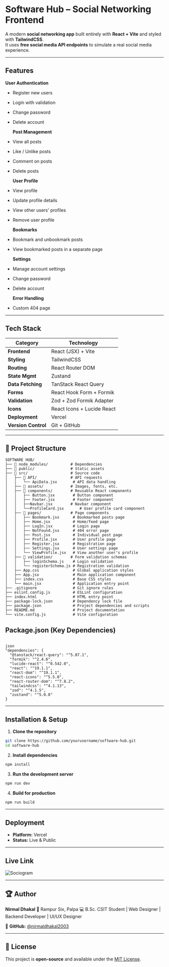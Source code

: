 # Software Hub – Social Networking Frontend

A modern **social networking app** built entirely with **React + Vite** and styled with **TailwindCSS**.  
It uses **free social media API endpoints** to simulate a real social media experience.

---

## Features

**User Authentication**

- Register new users
- Login with validation
- Change password
- Delete account

  **Post Management**

- View all posts
- Like / Unlike posts
- Comment on posts
- Delete posts

  **User Profile**

- View profile
- Update profile details
- View other users' profiles
- Remove user profile

  **Bookmarks**

- Bookmark and unbookmark posts
- View bookmarked posts in a separate page

  **Settings**

- Manage account settings
- Change password
- Delete account

  **Error Handling**

- Custom 404 page

---

## Tech Stack

| Category            | Technology                 |
| ------------------- | -------------------------- |
| **Frontend**        | React (JSX) + Vite         |
| **Styling**         | TailwindCSS                |
| **Routing**         | React Router DOM           |
| **State Mgmt**      | Zustand                    |
| **Data Fetching**   | TanStack React Query       |
| **Forms**           | React Hook Form + Formik   |
| **Validation**      | Zod + Zod Formik Adapter   |
| **Icons**           | React Icons + Lucide React |
| **Deployment**      | Vercel                     |
| **Version Control** | Git + GitHub               |

---

## 📂 Project Structure
```
SOFTWARE HUB/
├── 📁 node_modules/          # Dependencies
├── 📁 public/                # Static assets
├── 📁 src/                   # Source code
│   ├── 📁 API/               # API requests
│   │   └── ApiData.jsx       # API data handling
│   ├── 📁 assets/            # Images, fonts, etc.
│   ├── 📁 components/        # Reusable React components
│   │   ├── Button.jsx        # Button component
│   │   ├── Footer.jsx        # Footer component
│   │   ├──Navbar.jsx        # Navbar component
│   │   └──ProfileCard.jsx       # User profile card component
│   ├── 📁 pages/             # Page components
│   │   ├── Bookmark.jsx      # Bookmarked posts page
│   │   ├── Home.jsx          # Home/feed page
│   │   ├── LogIn.jsx         # Login page
│   │   ├── NotFound.jsx      # 404 error page
│   │   ├── Post.jsx          # Individual post page
│   │   ├── Profile.jsx       # User profile page
│   │   ├── Register.jsx      # Registration page
│   │   ├── Settings.jsx      # User settings page
│   │   └── ViewProfile.jsx   # View another user's profile
│   ├── 📁 validation/        # Form validation schemas
│   │   ├── loginSchema.js    # Login validation
│   │   └── registerSchema.js # Registration validation
│   ├── App.css               # Global application styles
│   ├── App.jsx               # Main application component
│   ├── index.css             # Base CSS styles
│   └── main.jsx              # Application entry point
├── .gitignore                # Git ignore rules
├── eslint.config.js          # ESLint configuration
├── index.html                # HTML entry point
├── package-lock.json         # Dependency lock file
├── package.json              # Project dependencies and scripts
├── README.md                 # Project documentation
└── vite.config.js            # Vite configuration

```



##  Package.json (Key Dependencies)
```

json
"dependencies": {
  "@tanstack/react-query": "^5.87.1",
  "formik": "^2.4.6",
  "lucide-react": "^0.542.0",
  "react": "^19.1.1",
  "react-dom": "^19.1.1",
  "react-icons": "^5.5.0",
  "react-router-dom": "^7.8.2",
  "tailwindcss": "^4.1.13",
  "zod": "^4.1.5",
  "zustand": "^5.0.8"
}
````

---

## Installation & Setup

1. **Clone the repository**

```bash
git clone https://github.com/yourusername/software-hub.git
cd software-hub
```

2. **Install dependencies**

```bash
npm install
```

3. **Run the development server**

```bash
npm run dev
```

4. **Build for production**

```bash
npm run build
```

---

## Deployment

- **Platform:** Vercel
- **Status:** Live & Public

---

## Live Link

![Sociogram](https://nirmalsocio.vercel.app/)

---

## 🏆 Author

**Nirmal Dhakal**
📍 Rampur Six, Palpa
💻 B.Sc. CSIT Student | Web Designer | Backend Developer | UI/UX Designer

🔗 **GitHub:** [@nirmaldhakal2003](https://github.com/nirmaldhakal2003)

---

## 📜 License

This project is **open-source** and available under the [MIT License](LICENSE).

```


```
